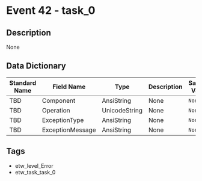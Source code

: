 # Event 42 - task_0

## Description
None

## Data Dictionary
|Standard Name|Field Name|Type|Description|Sample Value|
|---|---|---|---|---|
|TBD|Component|AnsiString|None|`None`|
|TBD|Operation|UnicodeString|None|`None`|
|TBD|ExceptionType|AnsiString|None|`None`|
|TBD|ExceptionMessage|AnsiString|None|`None`|

## Tags
* etw_level_Error
* etw_task_task_0